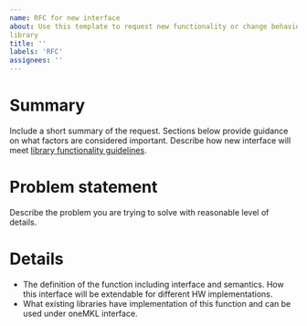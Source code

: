 ```yaml
---
name: RFC for new interface
about: Use this template to request new functionality or change behavior of the
library
title: ''
labels: 'RFC'
assignees: ''
---
```


# Summary
Include a short summary of the request. Sections below provide guidance on
what factors are considered important. Describe how new interface will meet
[library functionality guidelines](https://github.com/oneapi-src/oneMKL/blob/master/CONTRIBUTING.md#library-functionality-guidelines).

# Problem statement
Describe the problem you are trying to solve with reasonable level of details.

# Details
* The definition of the function including interface and semantics. How this
interface will be extendable for different HW implementations.
* What existing libraries have implementation of this function and can be used
under oneMKL interface.
